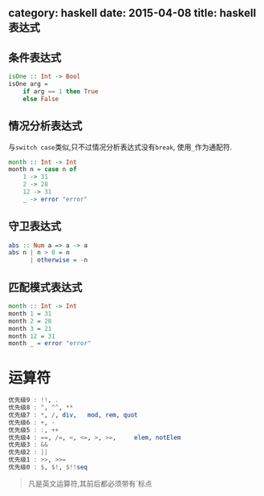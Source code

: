 category: haskell
date: 2015-04-08
title: haskell表达式
---

## 条件表达式

```haskell
isOne :: Int -> Bool
isOne arg =
    if arg == 1 then True
    else False
```

## 情况分析表达式
与`switch case`类似,只不过情况分析表达式没有`break`, 使用`_`作为通配符.
```haskell
month :: Int -> Int
month n = case n of
    1 -> 31
    2 -> 28
    12 -> 31
    _ -> error "error"
```

## 守卫表达式

```haskell
abs :: Num a => a -> a
abs n | n > 0 = n
      | otherwise = -n
```

## 匹配模式表达式

```haskell
month :: Int -> Int
month 1 = 31
month 2 = 28
month 3 = 21
month 12 = 31
month _ = error "error"
```

# 运算符
```haskell
优先级9 : !!, .
优先级8 : ^, ^^, **
优先级7 : *, /, div,   mod, rem, quot
优先级6 : +, -
优先级5 : :, ++
优先级4 : ==, /=, <, <=, >, >=,     elem, notElem
优先级3 : &&
优先级2 : ||
优先级1 : >>, >>=
优先级0 : $, $!, $!!seq
```
> 凡是英文运算符,其前后都必须带有`标点
